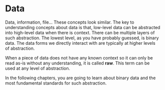 # Data

Data, information, file... These concepts look similar. The key to understanding concepts about data is that, low-level data can be abstracted into high-level data when there is context. There can be multiple layers of such abstraction. The lowest level, as you have probably guessed, is binary data. The data forms we directly interact with are typically at higher levels of abstraction.

When a piece of data does not have any known context so it can only be read as-is without any understanding, it is called **raw**. This term can be used at any level of abstraction.

In the following chapters, you are going to learn about binary data and the most fundamental standards for such abstraction.
